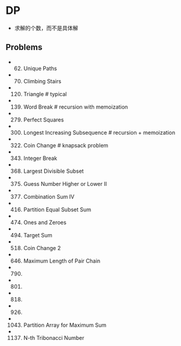# DP
- 求解的个数，而不是具体解


## Problems
- 62. Unique Paths

- 70. Climbing Stairs
- 120. Triangle                          # typical
- 139. Word Break                        # recursion with memoization
- 279. Perfect Squares
- 300. Longest Increasing Subsequence    # recursion + memoization
- 322. Coin Change                       # knapsack problem
- 343. Integer Break
- 368. Largest Divisible Subset
- 375. Guess Number Higher or Lower II
- 377. Combination Sum IV
- 416. Partition Equal Subset Sum
- 474. Ones and Zeroes
- 494. Target Sum
- 518. Coin Change 2 
- 646. Maximum Length of Pair Chain
- 790.
- 801.
- 818.
- 926.
- 1043. Partition Array for Maximum Sum
- 1137. N-th Tribonacci Number

